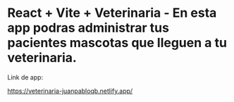 # React + Vite + Veterinaria - En esta app podras administrar tus pacientes mascotas que lleguen a tu veterinaria.

Link de app:

https://veterinaria-juanpabloqb.netlify.app/


